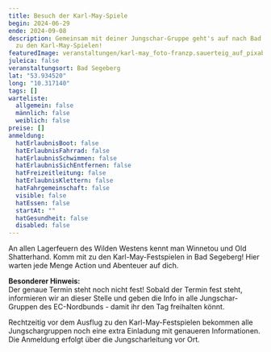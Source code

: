 ```yaml
---
title: Besuch der Karl-May-Spiele
begin: 2024-06-29
ende: 2024-09-08
description: Gemeinsam mit deiner Jungschar-Gruppe geht's auf nach Bad Segeberg
  zu den Karl-May-Spielen!
featuredImage: veranstaltungen/karl-may_foto-franzp.sauerteig_auf_pixabay.jpg
juleica: false
veranstaltungsort: Bad Segeberg
lat: "53.934520"
long: "10.317140"
tags: []
warteliste:
  allgemein: false
  männlich: false
  weiblich: false
preise: []
anmeldung:
  hatErlaubnisBoot: false
  hatErlaubnisFahrrad: false
  hatErlaubnisSchwimmen: false
  hatErlaubnisSichEntfernen: false
  hatFreizeitleitung: false
  hatErlaubnisKlettern: false
  hatFahrgemeinschaft: false
  visible: false
  hatEssen: false
  startAt: ""
  hatGesundheit: false
  disabled: false
---
```

An allen Lagerfeuern des Wilden Westens kennt man Winnetou und Old Shatterhand. Komm mit zu den Karl-May-Festspielen in Bad Segeberg! Hier warten jede Menge Action und Abenteuer auf dich.

**Besonderer Hinweis:**\
Der genaue Termin steht noch nicht fest! Sobald der Termin fest steht, informieren wir an dieser Stelle und geben die Info in alle Jungschar-Gruppen des EC-Nordbunds - damit ihr den Tag freihalten könnt. 

Rechtzeitig vor dem Ausflug zu den Karl-May-Festspielen bekommen alle Jungschargruppen noch eine extra Einladung mit genaueren Informationen. Die Anmeldung erfolgt über die Jungscharleitung vor Ort.